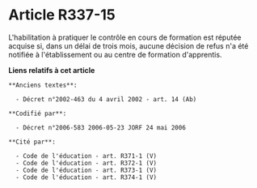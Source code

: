 # Article R337-15

L'habilitation à pratiquer le contrôle en cours de formation est réputée acquise si, dans un délai de trois mois, aucune
décision de refus n'a été notifiée à l'établissement ou au centre de formation d'apprentis.

**Liens relatifs à cet article**

	**Anciens textes**:

	  - Décret n°2002-463 du 4 avril 2002 - art. 14 (Ab)

	**Codifié par**:

	  - Décret n°2006-583 2006-05-23 JORF 24 mai 2006

	**Cité par**:

	  - Code de l'éducation - art. R371-1 (V)
	  - Code de l'éducation - art. R372-1 (V)
	  - Code de l'éducation - art. R373-1 (V)
	  - Code de l'éducation - art. R374-1 (V)
